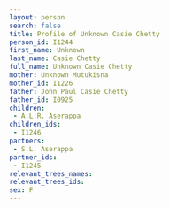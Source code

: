 ```yaml
---
layout: person
search: false
title: Profile of Unknown Casie Chetty
person_id: I1244
first_name: Unknown
last_name: Casie Chetty
full_name: Unknown Casie Chetty
mother: Unknown Mutukisna
mother_id: I1226
father: John Paul Casie Chetty
father_id: I0925
children:
 - A.L.R. Aserappa
children_ids:
 - I1246
partners:
 - S.L. Aserappa
partner_ids:
 - I1245
relevant_trees_names:
relevant_trees_ids:
sex: F
---
```



